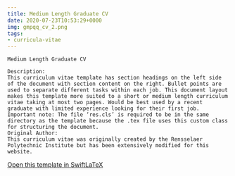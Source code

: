 ```yaml
---
title: Medium Length Graduate CV
date: 2020-07-23T10:53:29+0000
img: gmpqq_cv_2.png
tags:
- curricula-vitae
---
```

```
Medium Length Graduate CV

Description:
This curriculum vitae template has section headings on the left side of the document with section content on the right. Bullet points are used to separate different tasks within each job. This document layout makes this template more suited to a short or medium length curriculum vitae taking at most two pages. Would be best used by a recent graduate with limited experience looking for their first job.
Important note: The file ‘res.cls’ is required to be in the same directory as the template because the .tex file uses this custom class for structuring the document.
Original Author:
This curriculum vitae was originally created by the Rensselaer Polytechnic Institute but has been extensively modified for this website.
```
[Open this template in SwiftLaTeX](https://www.swiftlatex.com/project.html?import=https://swiftlatex.github.io/LaTeXBoilerPlate/zips/lxhgp_cv_2.zip&import_name=Medium%20Length%20Graduate%20CV)
